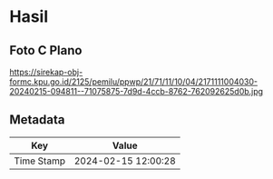 # Hasil

## Foto C Plano

https://sirekap-obj-formc.kpu.go.id/2125/pemilu/ppwp/21/71/11/10/04/2171111004030-20240215-094811--71075875-7d9d-4ccb-8762-762092625d0b.jpg


## Metadata

| Key        | Value               |
| ---------- | ------------------- |
| Time Stamp | 2024-02-15 12:00:28 |



